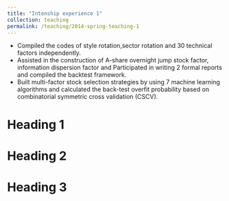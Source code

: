 ```yaml
---
title: "Intenship experience 1"
collection: teaching
permalink: /teaching/2014-spring-teaching-1
---
```

* Compiled the codes of style rotation,sector rotation and 30 technical factors independently.
* Assisted in the construction of A-share overnight jump stock factor, information dispersion factor and Participated in writing 2 formal reports and compiled the 
  backtest framework.
* Built multi-factor stock selection strategies by using 7 machine learning algorithms and calculated the back-test overfit probability based on combinatorial symmetric cross validation (CSCV).




Heading 1
======

Heading 2
======

Heading 3
======
